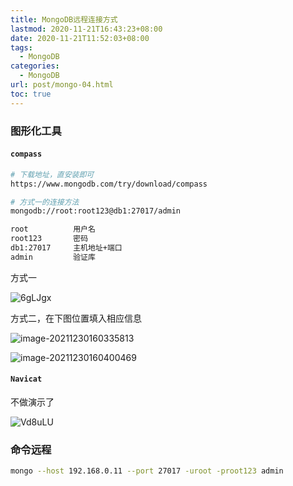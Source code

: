 ```yaml
---
title: MongoDB远程连接方式
lastmod: 2020-11-21T16:43:23+08:00
date: 2020-11-21T11:52:03+08:00
tags:
  - MongoDB
categories:
  - MongoDB
url: post/mongo-04.html
toc: true
---
```


### 图形化工具

#### `compass`

<!-- more -->

```bash
# 下载地址，直安装即可
https://www.mongodb.com/try/download/compass

# 方式一的连接方法
mongodb://root:root123@db1:27017/admin

root          用户名
root123       密码
db1:27017     主机地址+端口
admin         验证库
```

方式一

![6gLJgx](https://klcc-img-1251900471.cos.ap-chengdu.myqcloud.com/img/6gLJgx.png)

方式二，在下图位置填入相应信息

![image-20211230160335813](https://klcc-img-1251900471.cos.ap-chengdu.myqcloud.com/img/image-20211230160335813.png)

![image-20211230160400469](https://klcc-img-1251900471.cos.ap-chengdu.myqcloud.com/img/image-20211230160400469.png)

#### `Navicat`

不做演示了

![Vd8uLU](https://klcc-img-1251900471.cos.ap-chengdu.myqcloud.com/img/Vd8uLU.png)

### 命令远程

```bash
mongo --host 192.168.0.11 --port 27017 -uroot -proot123 admin
```
